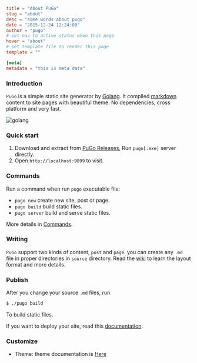 ```toml
title = "About PuGo"
slug = "about"
desc = "some words about pugo"
date = "2015-12-24 12:24:00"
author = "pugo"
# set nav to active status when this page
hover = "about"
# set template file to render this page
template = ""

[meta]
metadata = "this is meta data"
```

### Introduction

`PuGo` is a simple static site generator by [Golang](https://golang.org). It compiled [markdown](https://help.github.com/articles/markdown-basics/) content to site pages with beautiful theme. No dependencies, cross platform and very fast.

![golang](@media/golang.png)

### Quick start

1. Download and extract from [PuGo Releases](http://pugo.io), Run `pugo[.exe]` server directly.
2. Open `http://localhost:9899` to visit.


### Commands

Run a command when run `pugo` executable file:

- `pugo new` create new site, post or page.
- `pugo build` build static files.
- `pugo server` build and serve static files.

More details in [Commands](http://pugo.io/docs/command.html).

### Writing

`PuGo` support two kinds of content, `post` and `page`. you can create any `.md` file in proper directories in `source` directory. Read the [wiki](http://pugo.io/docs/write.html) to learn the layout format and more details.

### Publish

After you change your source `.md` files, run

```bash
$ ./pugo build
```

To build static files.

If you want to deploy your site, read this [documentation](http://pugo.io/docs/deploy-platform.html).

### Customize

- Theme: theme documentation is [Here](http://pugo.io/docs/theme.html)
